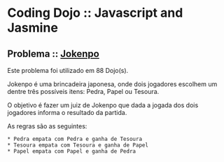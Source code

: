 # Coding Dojo :: Javascript and Jasmine
 ## Problema :: [Jokenpo](http://dojopuzzles.com/problemas/exibe/jokenpo/)

Este problema foi utilizado em 88 Dojo(s).

Jokenpo é uma brincadeira japonesa, onde dois jogadores escolhem um dentre três possíveis itens: Pedra, Papel ou Tesoura.

O objetivo é fazer um juiz de Jokenpo que dada a jogada dos dois jogadores informa o resultado da partida.

As regras são as seguintes:

    * Pedra empata com Pedra e ganha de Tesoura
    * Tesoura empata com Tesoura e ganha de Papel
    * Papel empata com Papel e ganha de Pedra